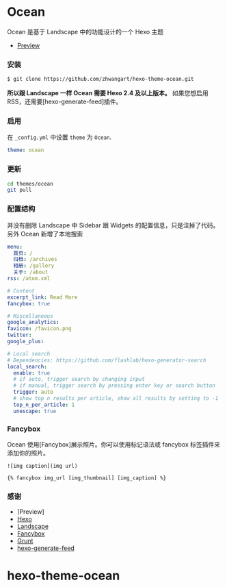 # Ocean

Ocean 是基于 Landscape 中的功能设计的一个 Hexo 主题

- [Preview](https://zhwangart.github.io)

### 安装

``` bash
$ git clone https://github.com/zhwangart/hexo-theme-ocean.git
```

**所以跟 Landscape 一样 Ocean 需要 Hexo 2.4 及以上版本。** 如果您想启用RSS，还需要[hexo-generate-feed]插件。

### 启用

在 `_config.yml` 中设置 `theme` 为 `Ocean`.

``` yml
theme: ocean
```

### 更新

``` bash
cd themes/ocean
git pull
```

### 配置结构

并没有删除 Landscape 中 Sidebar 跟 Widgets 的配置信息，只是注掉了代码。另外 Ocean 新增了本地搜索

``` yml
menu:
  首页: /
  归档: /archives
  相册: /gallery
  关于: /about
rss: /atom.xml

# Content
excerpt_link: Read More
fancybox: true

# Miscellaneous
google_analytics:
favicon: /favicon.png
twitter:
google_plus:

# Local search
# Dependencies: https://github.com/flashlab/hexo-generator-search
local_search:
  enable: true
  # if auto, trigger search by changing input
  # if manual, trigger search by pressing enter key or search button
  trigger: auto
  # show top n results per article, show all results by setting to -1
  top_n_per_article: 1
  unescape: true
```

### Fancybox

Ocean 使用[Fancybox]展示照片。你可以使用标记语法或 fancybox 标签插件来添加你的照片。

```
![img caption](img url)

{% fancybox img_url [img_thumbnail] [img_caption] %}
```

### 感谢

- [Preview]
- [Hexo](https://hexo.io/)
- [Landscape](https://hexojs.github.io/hexo-theme-landscape/)
- [Fancybox](http://fancyapps.com/fancybox/)
- [Grunt](http://gruntjs.com/)
- [hexo-generate-feed](https://github.com/hexojs/hexo-generator-feed)

# hexo-theme-ocean
